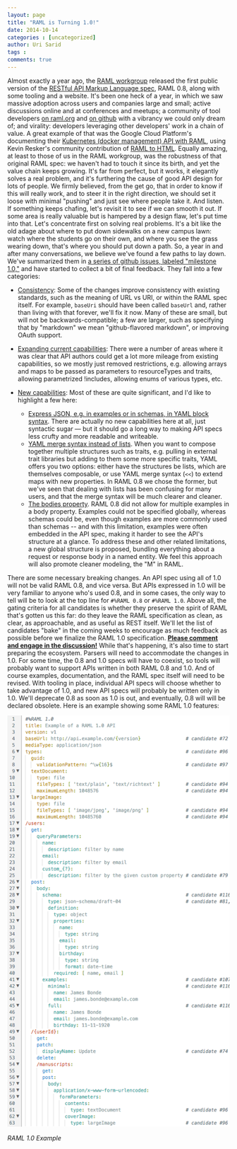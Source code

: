 ```yaml
---
layout: page
title: "RAML is Turning 1.0!"
date: 2014-10-14
categories : [uncategorized]
author: Uri Sarid
tags :
comments: true
---
```


Almost exactly a year ago, the [RAML workgroup](http://raml.org/about.html#about-workgroup) released the first public version of the [RESTful API Markup Language spec](http://raml.org/spec.html "RAML 0.8 spec"), RAML 0.8, along with some tooling and a website. It's been one heck of a year, in which we saw massive adoption across users and companies large and small; active discussions online and at conferences and meetups; a community of tool developers [on raml.org](http://raml.org/projects.html) and [on github](https://github.com/search?o=desc&q=%22raml%22+created%3A%3E2013-07-01&s=updated&type=Repositories&utf8=%E2%9C%93) with a vibrancy we could only dream of; and virality: developers leveraging other developers' work in a chain of value. A great example of that was the Google Cloud Platform's documenting their [Kubernetes (docker management) API with RAML](https://github.com/GoogleCloudPlatform/kubernetes/tree/master/api), using Kevin Resker's community contribution of [RAML to HTML](https://github.com/kevinrenskers/raml2html). Equally amazing, at least to those of us in the RAML workgroup, was the robustness of that original RAML spec: we haven't had to touch it since its birth, and yet the value chain keeps growing. It's far from perfect, but it works, it elegantly solves a real problem, and it's furthering the cause of good API design for lots of people. We firmly believed, from the get go, that in order to know if this will really work, and to steer it in the right direction, we should set it loose with minimal "pushing" and just see where people take it. And listen. If something keeps chafing, let's revisit it to see if we can smooth it out. If some area is really valuable but is hampered by a design flaw, let's put time into that. Let's concentrate first on solving real problems. It's a bit like the old adage about where to put down sidewalks on a new campus lawn: watch where the students go on their own, and where you see the grass wearing down, that's where you should put down a path. So, a year in and after many conversations, we believe we've found a few paths to lay down. We've summarized them in [a series of github issues, labeled "milestone 1.0,"](https://github.com/raml-org/raml-spec/milestones/v1.0) and have started to collect a bit of final feedback. They fall into a few categories:

*   [Consistency](https://github.com/raml-org/raml-spec/issues?q=milestone%3Av1.0+label%3Aspec-consistency): Some of the changes improve consistency with existing standards, such as the meaning of URL vs URI, or within the RAML spec itself. For example, `baseUri` should have been called `baseUrl` and, rather than living with that forever, we'll fix it now. Many of these are small, but will not be backwards-compatible; a few are larger, such as specifying that by "markdown" we mean "github-flavored markdown", or improving OAuth support.

*   [Expanding current capabilities](https://github.com/raml-org/raml-spec/issues?q=milestone%3Av1.0+label%3Aspec-expand-current): There were a number of areas where it was clear that API authors could get a lot more mileage from existing capabilities, so we mostly just removed restrictions, e.g. allowing arrays and maps to be passed as parameters to resourceTypes and traits, allowing parametrized !includes, allowing enums of various types, etc.

*   [New capabilities](https://github.com/raml-org/raml-spec/issues?q=milestone%3Av1.0+label%3Aspec-new-capability): Most of these are quite significant, and I'd like to highlight a few here:
    *   [Express JSON, e.g. in examples or in schemas, in YAML block syntax](https://github.com/raml-org/raml-spec/issues/116). There are actually no new capabilities here at all, just syntactic sugar — but it should go a long way to making API specs less crufty and more readable and writeable.
    *   [YAML merge syntax instead of lists](https://github.com/raml-org/raml-spec/issues/103). When you want to compose together multiple structures such as traits, e.g. pulling in external trait libraries but adding to them some more specific traits, YAML offers you two options: either have the structures be lists, which are themselves composable, or use YAML merge syntax (`<<`) to extend maps with new properties. In RAML 0.8 we chose the former, but we've seen that dealing with lists has been confusing for many users, and that the merge syntax will be much clearer and cleaner.
    *   [The bodies property](https://github.com/raml-org/raml-spec/issues/107). RAML 0.8 did not allow for multiple examples in a body property. Examples could not be specified globally, whereas schemas could be, even though examples are more commonly used than schemas -- and with this limitation, examples were often embedded in the API spec, making it harder to see the API's structure at a glance. To address these and other related limitations, a new global structure is proposed, bundling everything about a request or response body in a named entity. We feel this approach will also promote cleaner modeling, the "M" in RAML.

There are some necessary breaking changes. An API spec using all of 1.0 will not be valid RAML 0.8, and vice versa. But APIs expressed in 1.0 will be very familiar to anyone who's used 0.8, and in some cases, the only way to tell will be to look at the top line for `#%RAML 0.8` or `#%RAML 1.0`. Above all, the gating criteria for all candidates is whether they preserve the spirit of RAML that's gotten us this far: do they leave the RAML specification as clean, as clear, as approachable, and as useful as REST itself. We'll let the list of candidates "bake" in the coming weeks to encourage as much feedback as possible before we finalize the RAML 1.0 specification. [**Please comment and engage in the discussion!**](https://github.com/raml-org/raml-spec/milestones/v1.0) While that's happening, it's also time to start preparing the ecosystem. Parsers will need to accommodate the changes in 1.0\. For some time, the 0.8 and 1.0 specs will have to coexist, so tools will probably want to support APIs written in both RAML 0.8 and 1.0\. And of course examples, documentation, and the RAML spec itself will need to be revised. With tooling in place, individual API specs will choose whether to take advantage of 1.0, and new API specs will probably be written only in 1.0\. We'll deprecate 0.8 as soon as 1.0 is out, and eventually, 0.8 will will be declared obsolete. Here is an example showing some RAML 1.0 features:

![RAML_1_0_example_1.png](/post_images/RAML_1_0_example_1.png "RAML_1_0_example_1.png")

_RAML 1.0 Example_
